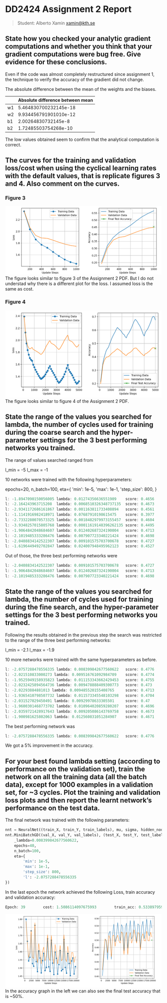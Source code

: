 # DD2424 Assignment 2 Report
> Student: Alberto Xamin xamin@kth.se



## State how you checked your analytic gradient computations and whether you think that your gradient computations were bug free. Give evidence for these conclusions.

Even if the code was almost completely restructured since assignment 1, the technique to verify the accuracy of the gradient did not change.

The absolute difference between the mean of the weights and the biases.


|       | Absolute difference between mean |
|  ---  |  ---  |
| w1 | 5.464830700232145e-18 |
| w2 | 9.934456791901010e-12 |
| b1 | 2.00264830732145e-8 |
| b2 | 1.72485503754268e-10 |

The low values obtained seem to confirm that the analytical computation is correct.

## The curves for the training and validation loss/cost when using the cyclical learning rates with the default values, that is replicate figures 3 and 4. Also comment on the curves.

### Figure 3
![figure3](Result%20Pics/Figure_3.png)
The figure looks similar to figure 3 of the Assignment 2 PDF.
But I do not understad why there is a different plot for the loss. I assumed loss is the same as cost.

### Figure 4
![figure4](Result%20Pics/Figure_4.png)
The figure looks similar to figure 4 of the Assignment 2 PDF.

## State the range of the values you searched for lambda, the number of cycles used for training during the coarse search and the hyper-parameter settings for the 3 best performing networks you trained.

The range of values searched ranged from 

l_min = -5
l_max = -1


10 networks were trained with the following hyperparameters:

epochs=20, n_batch=100,
eta={
		'min': 1e-5,
		'max': 1e-1,
		'step_size': 800,
}


```c
l: -1.8947090150056005 lambda: 0.01274356636551909    score: 0.4656
l: -2.164243963715208  lambda: 0.0068510326348737135  score: 0.4673
l: -2.9341172686161867 lambda: 0.001163811733408894   score: 0.4561
l: -1.1141916982418971 lambda: 0.07687910198615475    score: 0.3977
l: -2.7332280070573325 lambda: 0.0018482979973155457  score: 0.4604
l: -3.9348257015805768 lambda: 0.00011619148396262135 score: 0.4495
l: -1.9064842048684607 lambda: 0.012402687324190004   score: 0.4713
l: -2.1019485333286476 lambda: 0.007907723340221424   score: 0.4698
l: -2.0408834142522307 lambda: 0.009101575703700678   score: 0.4727
l: -1.6196449492702847 lambda: 0.024007948495962123   score: 0.4527
```


Out of those, the three best performing networks were
```c
l: -2.0408834142522307 lambda: 0.009101575703700678   score: 0.4727
l: -1.9064842048684607 lambda: 0.012402687324190004   score: 0.4713
l: -2.1019485333286476 lambda: 0.007907723340221424   score: 0.4698
```




## State the range of the values you searched for lambda, the number of cycles used for training during the fine search, and the hyper-parameter settings for the 3 best performing networks you trained.

Following the results obtained in the previous step the search was restricted to the range of the three best performing networks:

l_min = -2.1
l_max = -1.9


10 more networks were trained with the same hyperparameters as before.

```c
l: -2.0757288478556335 lambda: 0.008399842677560622   score: 0.4776
l: -2.021510833000273 lambda: 0.009516761092984709    score: 0.4774
l: -1.9525949158935823 lambda: 0.011153343662429453   score: 0.4755
l: -2.0232425894564736 lambda: 0.009478888409300773   score: 0.473
l: -2.02293884881013 lambda: 0.009485520155408765     score: 0.4713
l: -1.9365410798507732 lambda: 0.011573345548103298   score: 0.4704
l: -2.031527029450491 lambda: 0.00929978633305501     score: 0.47
l: -1.9600301468773702 lambda: 0.010964020859280207   score: 0.4696
l: -2.0359721428917643 lambda: 0.009205086143769758   score: 0.4673
l: -1.900981625802063 lambda: 0.012560831051284907    score: 0.4671
```

The best performing network was

```c
l: -2.0757288478556335 lambda: 0.008399842677560622   score: 0.4776
```

We got a 5% improvement in the accuracy.

## For your best found lambda setting (according to performance on the validation set), train the network on all the training data (all the batch data), except for 1000 examples in a validation set, for ~3 cycles. Plot the training and validation loss plots and then report the learnt network’s performance on the test data.

The final network was trained with the following parameters:

```python
nnt = NeuralNet((train_X, train_Y, train_labels), mu, sigma, hidden_nodes=50)
nnt.MiniBatchGD((val_X, val_Y, val_labels), (test_X, test_Y, test_labels), 
	_lambda=0.008399842677560622,
	epochs=40,
	n_batch=100,
	eta={
		'min': 1e-5,
		'max': 1e-1,
		'step_size': 800,
		'l': -2.0757288478556335
})
```

In the last epoch the network achieved the following Loss, train accuracy and validation accuracy:

```c
Epoch: 39        cost: 1.5086114097675993        train_acc: 0.5338979591836734   val_acc: 0.509
```

![figure3](Result%20Pics/final_acc.png)
In the accuracy graph in the left we can also see the final test accuracy that is ~50%.